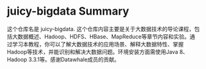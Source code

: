 # juicy-bigdata Summary

这个仓库名是 juicy-bigdata. 这个仓库内容主要是关于大数据技术的导论课程，包括大数据概述、Hadoop、HDFS、HBase、MapReduce等章节内容和实验。通过学习本教程，你可以了解大数据技术的应用场景、解释大数据特性、掌握Hadoop等技术，并能识别和解决大数据问题。环境安装方面需使用Java 8、Hadoop 3.3.1等。感谢Datawhale成员的贡献。